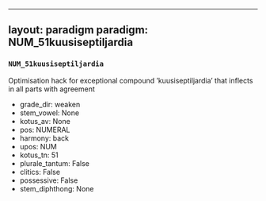 
---
layout: paradigm
paradigm: NUM_51kuusiseptiljardia
---
### ` NUM_51kuusiseptiljardia `

Optimisation hack for exceptional compound ’kuusiseptiljardia’ that inflects in all parts with agreement
* grade_dir: weaken
* stem_vowel: None
* kotus_av: None
* pos: NUMERAL
* harmony: back
* upos: NUM
* kotus_tn: 51
* plurale_tantum: False
* clitics: False
* possessive: False
* stem_diphthong: None
